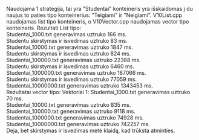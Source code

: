 Naudojama 1 strategija, tai yra "Studentai" konteineris yra išskaidomas į du naujus to paties tipo konteinerius: "Teigiami" ir "Neigiami". V10List.cpp naudojamas list tipo konteineris, o V10Vector.cpp naudojamas vector tipo konteineris.
Rezultati List tipo:  
Studentai_1000.txt generavimas uztruko 166 ms.  
Studentu skirstymas ir isvedimas uztruko 83 ms.  
Studentai_10000.txt generavimas uztruko 1847 ms.  
Studentu skirstymas ir isvedimas uztruko 824 ms.  
Studentai_100000.txt generavimas uztruko 22388 ms.  
Studentu skirstymas ir isvedimas uztruko 6460 ms.  
Studentai_1000000.txt generavimas uztruko 187066 ms.  
Studentu skirstymas ir isvedimas uztruko 77059 ms.  
Studentai_10000000.txt generavimas uztruko 1343453 ms.  
Rezultatai vector tipo:
Vektoriai 1:
Studentai_1000.txt generavimas uztruko 70 ms.  
Studentai_10000.txt generavimas uztruko 835 ms.  
Studentai_100000.txt generavimas uztruko 9118 ms.  
Studentai_1000000.txt generavimas uztruko 74928 ms.  
Studentai_10000000.txt generavimas uztruko 742257 ms.  
Deja, bet skirstymas ir isvedimas metė klaidą, kad trūksta atminties.
